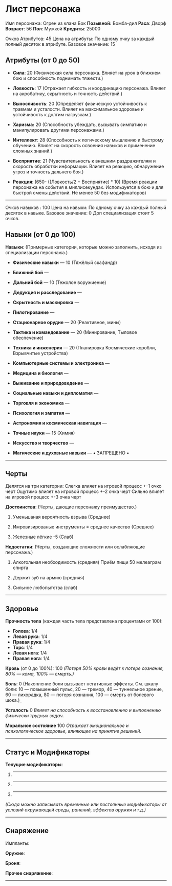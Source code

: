 
# Лист персонажа

Имя персонажа: Огрен из клана Бок
**Позывной:** Бомба-дил
**Раса**: Дворф
**Возраст**: 56
**Пол**: Мужкой
**Кредиты**: 25000

Очков Атрибутов: 45
Цена на атрибуты: По одному очку за каждый полный десяток в атрибуте.
Базовое значение: 15
## Атрибуты (от 0 до 50)

- **Сила**: 20
    (Физическая сила персонажа. Влияет на урон в ближнем бою и способность поднимать тяжести.)
    
- **Ловкость**: 17
    (Отражает гибкость и координацию персонажа. Влияет на акробатику, скрытность и точность действий.)
    
- **Выносливость**: 20
    (Определяет физическую устойчивость к травмам и усталости. Влияет на максимальное здоровье и устойчивость к долгим нагрузкам.)
    
- **Харизма:** 20
	(Способность убеждать, вызывать симпатию и манипулировать другими персонажами.)
    
- **Интеллект**: 28
    (Способность к логическому мышлению и быстрому обучению. Влияет на скорость освоения навыков и применение сложных знаний.)
    
- **Восприятие**: 21
    (Чувствительность к внешним раздражителям и скорость обработки информации. Влияет на реакцию, обнаружение угроз и точность дальнего боя.)
    
- **Реакция**: 
    (650- ((Ловкость/2 + Восприятие) * 10)
    (Время реакции персонажа на события в миллисекундах. Используется в бою и для быстрой смены действий. Не менее 50 без модификаторов)


---

Очков навыков : 100
Цена на навыки: По одному очку за каждый полный десяток в навыке.
Базовое значение: 0
Доп специализация стоит 5 очков.
## Навыки (от 0 до 100)

**Навыки**: (Примерные категории, которые можно заполнить, исходя из специализации персонажа.)

- **Физические навыки** — 10 (Тяжёлый скафандр)
    
- **Ближний бой** — 
    
- **Дальний бой** — 10 (Тежолое воружиение)
	
- **Дедукция и расследование** — 
    
- **Скрытность и маскировка** — 
    
- **Пилотирование** — 
    
- **Стационарное орудие** — 20 (Реактивное, мины)
	
- **Тактика и командование** — 20 (Минирование, Тыловое обеспечение)
    
- **Техника и инженерия** — 20 (Планировка Космические коробли, Взрывчитые устройства)
    
- **Компьютерные системы и электроника** — 
    
- **Медицина и биология** — 
       
- **Выживание и природоведение** — 
    
- **Социальные навыки и дипломатия** — 
    
- **Торговля и экономика** — 
    
- **Психология и эмпатия** — 
       
- **Астрономия и космическая навигация** — 
	
- **Точные науки** — 15 (Химия)
	   
- **Искусство и творчество** — 
	
- **Магические и духовные навыки** — 
     • ЗАПРЕЩЕНО •

---

## Черты

Делятся на три категории:
Слегка влияет на игровой процесс  +-1 очко черт
Ощутимо влияет на игровой процесс +-2 очка черт
Сильно влияет на игровой процесс +-3 очка черт


**Достоинства**: (Черты, дающие персонажу преимущество.)

1. Уменьшаная вероятность взрыва (Среднее)
    
2. Имровизированые инструменты = среднее качество (Среднее)
    
3. Железные лёгкие -5 (Слаб)
    

**Недостатки**: (Черты, создающие сложности или ослабляющие персонажа.)

1. Алкогольная необходимость (средняя)
Приём пищи 50 мелеаграм спирта
    
2. Держит зуб на армию (средняя)
    
3. Сильное любопытства (слаб)
    


---

## Здоровье

**Прочность тела** (каждая часть тела представлена процентами от 100):

- **Голова**: 1/4
- **Левая рука**: 1/4
- **Правая рука**: 1/4
- **Торс**: 1/4
- **Левая нога**: 1/4
- **Правая нога**: 1/4

**Кровь** (от 0 до 100%): 100
_(Потеря 50% крови ведёт к потере сознания, 80% — кома, 100% — смерть.)_

**Боль**: 0
(Накопление боли вызывает негативные эффекты. См. шкалу боли: 10 — повышенный пульс, 20 — тремор, 40 — туннельное зрение, 60 — лихорадка, 80 — потеря сознания, 100 — смерть от болевого шока.)_

 **Усталость** 0
 *Влияет на способность к восстановлению и выполнению физически трудных задач.*
 
**Моральное состояние** 100
*Отражает эмоциональное и психологическое здоровье, влияющее на принятие решений.*

---

## Статус и Модификаторы

**Текущие модификаторы**:

1. ---
    
2. ---
    
3. ---
    

_(Сюда можно записывать временные или постоянные модификаторы от условий окружающей среды, ранений, эффектов оружия и т.д.)_


---

## Снаряжение

Импланты:

**Оружие**:

**Броня**:

**Прочее снаряжение**:


---

